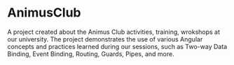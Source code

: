 # AnimusClub
 A project created about the Animus Club activities, training, wrokshops  at our university. The project demonstrates the use of various Angular concepts and practices learned during our sessions, such as Two-way Data Binding, Event Binding, Routing, Guards, Pipes, and more.

